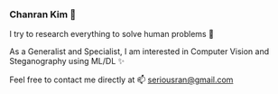 ### Chanran Kim 🦄

I try to research everything to solve human problems 🌱

As a Generalist and Specialist, I am interested in Computer Vision and Steganography using ML/DL ✨

Feel free to contact me directly at 📫 seriousran@gmail.com

<!--
**seriousran/seriousran** is a ✨ _special_ ✨ repository because its `README.md` (this file) appears on your GitHub profile.

Here are some ideas to get you started:

- 🔭 I’m currently working on ...
- 🌱 I’m currently learning ...
- 👯 I’m looking to collaborate on ...
- 🤔 I’m looking for help with ...
- 💬 Ask me about ...
- 📫 How to reach me: ...
- 😄 Pronouns: ...
- ⚡ Fun fact: ...
-->
